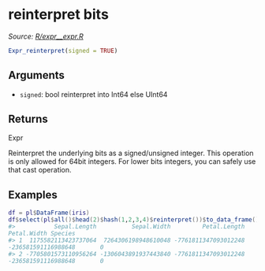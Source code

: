 # reinterpret bits

*Source: [R/expr__expr.R](https://github.com/pola-rs/r-polars/tree/main/R/expr__expr.R)*

```r
Expr_reinterpret(signed = TRUE)
```

## Arguments

- `signed`: bool reinterpret into Int64 else UInt64

## Returns

Expr

Reinterpret the underlying bits as a signed/unsigned integer. This operation is only allowed for 64bit integers. For lower bits integers, you can safely use that cast operation.

## Examples

<pre class='r-example'><code><span class='r-in'><span><span class='va'>df</span> <span class='op'>=</span> <span class='va'>pl</span><span class='op'>$</span><span class='fu'>DataFrame</span><span class='op'>(</span><span class='va'>iris</span><span class='op'>)</span></span></span>
<span class='r-in'><span><span class='va'>df</span><span class='op'>$</span><span class='fu'>select</span><span class='op'>(</span><span class='va'>pl</span><span class='op'>$</span><span class='fu'>all</span><span class='op'>(</span><span class='op'>)</span><span class='op'>$</span><span class='fu'>head</span><span class='op'>(</span><span class='fl'>2</span><span class='op'>)</span><span class='op'>$</span><span class='fu'>hash</span><span class='op'>(</span><span class='fl'>1</span>,<span class='fl'>2</span>,<span class='fl'>3</span>,<span class='fl'>4</span><span class='op'>)</span><span class='op'>$</span><span class='fu'>reinterpret</span><span class='op'>(</span><span class='op'>)</span><span class='op'>)</span><span class='op'>$</span><span class='fu'>to_data_frame</span><span class='op'>(</span><span class='op'>)</span></span></span>
<span class='r-out co'><span class='r-pr'>#&gt;</span>           Sepal.Length          Sepal.Width         Petal.Length         Petal.Width Species</span>
<span class='r-out co'><span class='r-pr'>#&gt;</span> 1  1175582113423737064  7264306198948610048 -7761811347093012248 -236581591116988648       0</span>
<span class='r-out co'><span class='r-pr'>#&gt;</span> 2 -7705801573110956264 -1306043891937443840 -7761811347093012248 -236581591116988648       0</span>
 </code></pre>